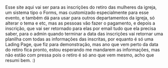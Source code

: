 Esse site aqui vai ser para as inscrições do retiro das mulheres da igreja, um sistema tipo o Forms, mas customizado especialmente para esse evento, e também dá para usar para outros departamentos da igreja, só alterar o tema e etc, mas as pessoas vão fazer o pagamento, e depois a inscrição, que vai ser retornado para elas por email tudo que ela precisa saber, para o admin quando terminar a data das inscrições vai retornar uma planilha com todas as informações das inscritas, por equanto é só uma Lading Page, que fiz para demonstração, mas ano que vem perto da data do retiro fica pronto, estou esperando me mandarem as informações, mas não estão com pressa pois o retiro é só ano que vem mesmo, acho que resumi bem. :)
